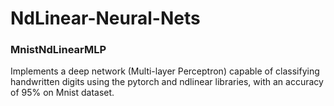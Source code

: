 <h1>
  NdLinear-Neural-Nets
</h1>
  <h3>
    MnistNdLinearMLP
  </h3>
    <p>
      Implements a deep network (Multi-layer Perceptron) capable of classifying handwritten digits using the pytorch and ndlinear libraries, with an accuracy of 95% on Mnist dataset. 
    </p>

